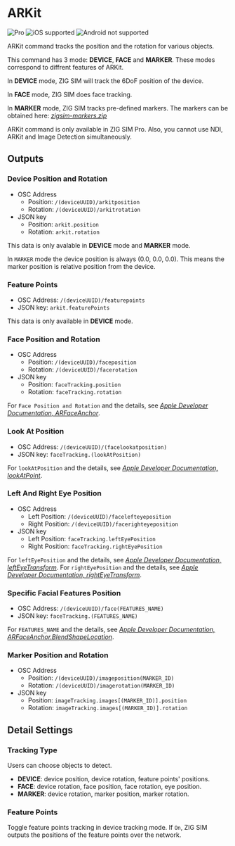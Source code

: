 # ARKit

![Pro](https://img.shields.io/badge/Pro-yellow.svg) ![iOS supported](https://img.shields.io/badge/iOS-supported-brightgreen.svg) ![Android not supported](https://img.shields.io/badge/Android-not%20supported-red.svg)

ARKit command tracks the position and the rotation for various objects.

This command has 3 mode: **DEVICE**, **FACE** and **MARKER**.
These modes correspond to diffrent features of ARKit.

In **DEVICE** mode, ZIG SIM will track the 6DoF position of the device.

In **FACE** mode, ZIG SIM does face tracking.

In **MARKER** mode, ZIG SIM tracks pre-defined markers.
The markers can be obtained here: *[zigsim-markers.zip](../zigsim-markers.zip)*

ARKit command is only available in ZIG SIM Pro.
Also, you cannot use NDI, ARKit and Image Detection simultaneously.

## Outputs

### Device Position and Rotation

- OSC Address
  - Position: `/(deviceUUID)/arkitposition`
  - Rotation: `/(deviceUUID)/arkitrotation`
- JSON key
  - Position: `arkit.position`
  - Rotation: `arkit.rotation`

This data is only avalable in **DEVICE** mode and **MARKER** mode.  

In `MARKER` mode the device position is always (0.0, 0.0, 0.0).
This means the marker position is relative position from the device.

### Feature Points

- OSC Address: `/(deviceUUID)/featurepoints`
- JSON key: `arkit.featurePoints`

This data is only available in **DEVICE** mode.

### Face Position and Rotation

- OSC Address
  - Position: `/(deviceUUID)/faceposition`
  - Rotation: `/(deviceUUID)/facerotation`
- JSON key
  - Position: `faceTracking.position`
  - Rotation: `faceTracking.rotation`

For `Face Position and Rotation` and the details, see *[Apple Developer Documentation, ARFaceAnchor](https://developer.apple.com/documentation/arkit/arfaceanchor)*.
  
### Look At Position
- OSC Address: `/(deviceUUID)/(facelookatposition)`
- JSON key: `faceTracking.(lookAtPosition)`

For `lookAtPosition` and the details, see *[Apple Developer Documentation, lookAtPoint](https://developer.apple.com/documentation/arkit/arfaceanchor/2968192-lookatpoint)*.

### Left And Right Eye Position
- OSC Address
  - Left Position: `/(deviceUUID)/facelefteyeposition`
  - Right Position: `/(deviceUUID)/facerighteyeposition`
- JSON key
  - Left Position: `faceTracking.leftEyePosition`
  - Right Position: `faceTracking.rightEyePosition`

For `leftEyePosition` and the details, see *[Apple Developer Documentation, leftEyeTransform](https://developer.apple.com/documentation/arkit/arfaceanchor/2968193-righteyetransform)*.
For `rightEyePosition` and the details, see *[Apple Developer Documentation, rightEyeTransform](https://developer.apple.com/documentation/arkit/arfaceanchor/2968191-lefteyetransform)*.

### Specific Facial Features Position

- OSC Address: `/(deviceUUID)/face(FEATURES_NAME)`
- JSON key: `faceTracking.(FEATURES_NAME)`

For `FEATURES_NAME` and the details, see *[Apple Developer Documentation, ARFaceAnchor.BlendShapeLocation](https://developer.apple.com/documentation/arkit/arfaceanchor/blendshapelocation)*.

### Marker Position and Rotation

- OSC Address
  - Position: `/(deviceUUID)/imageposition(MARKER_ID)`
  - Rotation: `/(deviceUUID)/imagerotation(MARKER_ID)`
- JSON key
  - Position: `imageTracking.images[(MARKER_ID)].position`
  - Rotation: `imageTracking.images[(MARKER_ID)].rotation`

## Detail Settings

### Tracking Type

Users can choose objects to detect.

- **DEVICE**: device position, device rotation, feature points' positions.
- **FACE**: device rotation, face position, face rotation, eye position.
- **MARKER**: device rotation, marker position, marker rotation.

### Feature Points

Toggle feature points tracking in device tracking mode.
If `On`, ZIG SIM outputs the positions of the feature points over the network.

